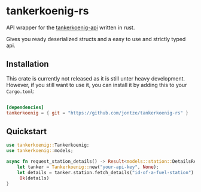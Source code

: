 # tankerkoenig-rs

API wrapper for the [tankerkoenig-api](https://creativecommons.tankerkoenig.de/) written in rust.

Gives you ready deserialized structs and a easy to use and strictly typed api.

## Installation

This crate is currently not released as it is still unter heavy development. However, if you still want to use it, you can install it by adding this to your `Cargo.toml`:

```toml

[dependencies]
tankerkoenig = { git = "https://github.com/jontze/tankerkoenig-rs" }

```

## Quickstart

```rust
use tankerkoenig::Tankerkoenig;
use tankerkoenig::models;

async fn request_station_details() -> Result<models::station::DetailsResponse, tankerkoenig::Error> {
    let tanker = Tankerkoenig::new("your-api-key", None);
    let details = tanker.station.fetch_details("id-of-a-fuel-station").await?;
     Ok(details)
}
```
